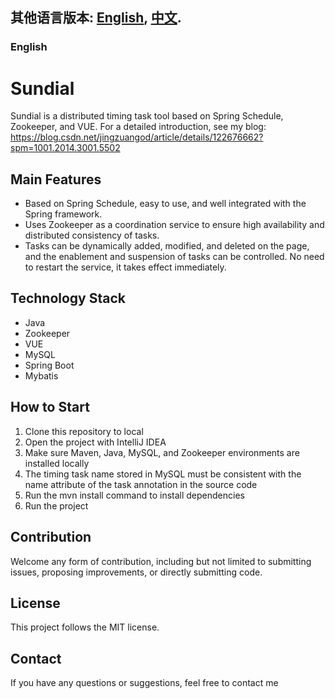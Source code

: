 **其他语言版本: [English](README.md), [中文](README_zh.md).**
---
### English
# Sundial
Sundial is a distributed timing task tool based on Spring Schedule, Zookeeper, and VUE. For a detailed introduction, see my blog: https://blog.csdn.net/jingzuangod/article/details/122676662?spm=1001.2014.3001.5502  
## Main Features
- Based on Spring Schedule, easy to use, and well integrated with the Spring framework.
- Uses Zookeeper as a coordination service to ensure high availability and distributed consistency of tasks.
- Tasks can be dynamically added, modified, and deleted on the page, and the enablement and suspension of tasks can be controlled. No need to restart the service, it takes effect immediately.
## Technology Stack
- Java
- Zookeeper
- VUE
- MySQL
- Spring Boot
- Mybatis
## How to Start
1. Clone this repository to local
2. Open the project with IntelliJ IDEA
3. Make sure Maven, Java, MySQL, and Zookeeper environments are installed locally
4. The timing task name stored in MySQL must be consistent with the name attribute of the task annotation in the source code
5. Run the mvn install command to install dependencies
6. Run the project
## Contribution
Welcome any form of contribution, including but not limited to submitting issues, proposing improvements, or directly submitting code.  
## License
This project follows the MIT license.  
## Contact
If you have any questions or suggestions, feel free to contact me
